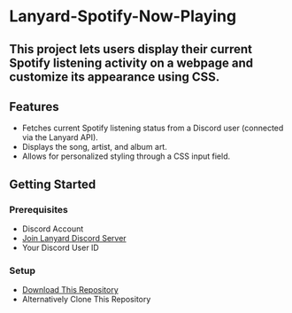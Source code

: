 # Lanyard-Spotify-Now-Playing
This project lets users display their current Spotify listening activity on a webpage and customize its appearance using CSS.
----

## Features
- Fetches current Spotify listening status from a Discord user (connected via the Lanyard API).
- Displays the song, artist, and album art.
- Allows for personalized styling through a CSS input field.

## Getting Started
### Prerequisites

- Discord Account
- [Join Lanyard Discord Server](discord.gg/lanyard)
- Your Discord User ID

### Setup

- [Download This Repository](https://github.com/unofficialdxnny/Lanyard-Spotify-Now-Playing/archive/refs/heads/main.zip)
- Alternatively Clone This Repository